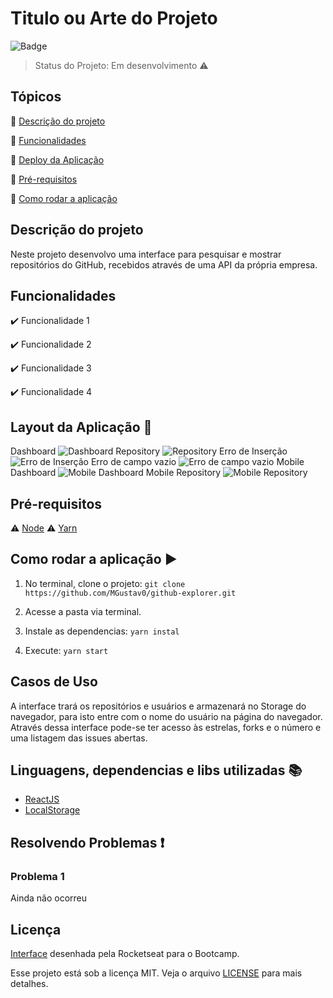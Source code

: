 # Titulo ou Arte do Projeto

![Badge](https://img.shields.io/badge/Bootcamp%20Rocketseat-ReactJS-blueviolet)

> Status do Projeto: Em desenvolvimento :warning:

## Tópicos

:small_blue_diamond: [Descrição do projeto](#descrição-do-projeto)

:small_blue_diamond: [Funcionalidades](#funcionalidades)

:small_blue_diamond: [Deploy da Aplicação](#deploy-da-aplicação-dash)

:small_blue_diamond: [Pré-requisitos](#pré-requisitos)

:small_blue_diamond: [Como rodar a aplicação](#como-rodar-a-aplicação-arrow_forward)

## Descrição do projeto

Neste projeto desenvolvo uma interface para pesquisar e mostrar repositórios do GitHub, recebidos através de uma API da própria empresa.

## Funcionalidades

:heavy_check_mark: Funcionalidade 1

:heavy_check_mark: Funcionalidade 2

:heavy_check_mark: Funcionalidade 3

:heavy_check_mark: Funcionalidade 4

## Layout da Aplicação :dash:

Dashboard
![Dashboard](https://github.com/MGustav0/github-explorer/blob/master/extras/Screens/GitHub_Explorer_-_Dashboard.png)
Repository
![Repository](https://github.com/MGustav0/github-explorer/blob/master/extras/Screens/GitHub_Explorer_-_Repository.png)
Erro de Inserção
![Erro de Inserção](https://github.com/MGustav0/github-explorer/blob/master/extras/Screens/GitHub_Explorer_-_Error_1.png)
Erro de campo vazio
![Erro de campo vazio](https://github.com/MGustav0/github-explorer/blob/master/extras/Screens/GitHub_Explorer_-_Error_2.png)
Mobile Dashboard
![Mobile Dashboard](https://github.com/MGustav0/github-explorer/blob/master/extras/Screens/GitHub_Explorer_-_Mobile_Dashboard.jpg)
Mobile Repository
![Mobile Repository](https://github.com/MGustav0/github-explorer/blob/master/extras/Screens/GitHub_Explorer_-_Mobile_Repository.jpg)

## Pré-requisitos

:warning: [Node](https://nodejs.org/en/download/)
:warning: [Yarn](https://yarnpkg.com/getting-started/install)

## Como rodar a aplicação :arrow_forward:

1. No terminal, clone o projeto: `git clone https://github.com/MGustav0/github-explorer.git`

2. Acesse a pasta via terminal.

3. Instale as dependencias: `yarn instal`

4. Execute: `yarn start`

## Casos de Uso

A interface trará os repositórios e usuários e armazenará no Storage do navegador, para isto entre com o nome do usuário na página do navegador. Através dessa interface pode-se ter acesso às estrelas, forks e o número e uma listagem das issues abertas.

## Linguagens, dependencias e libs utilizadas :books:

- [ReactJS](https://pt-br.reactjs.org/)
- [LocalStorage](https://developer.mozilla.org/pt-BR/docs/Web/API/Window/Window.localStorage)

## Resolvendo Problemas :exclamation:

### Problema 1

Ainda não ocorreu

## Licença

[Interface](https://www.figma.com/file/HOCmxfrElzLpI75LdzFLia/Github-Explorer?node-id=0%3A1) desenhada pela Rocketseat para o Bootcamp.

Esse projeto está sob a licença MIT. Veja o arquivo [LICENSE](LICENSE) para mais detalhes.
